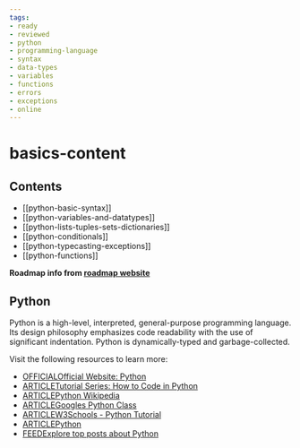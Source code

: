 ```yaml
---
tags:
- ready
- reviewed
- python
- programming-language
- syntax
- data-types
- variables
- functions
- errors
- exceptions
- online
---
```


# basics-content

## Contents

- [[python-basic-syntax]]
- [[python-variables-and-datatypes]]
- [[python-lists-tuples-sets-dictionaries]]
- [[python-conditionals]]
- [[python-typecasting-exceptions]]
- [[python-functions]]

__Roadmap info from [roadmap website](https://roadmap.sh/python/basics)__

## Python

Python is a high-level, interpreted, general-purpose programming language. Its design philosophy emphasizes code readability with the use of significant indentation. Python is dynamically-typed and garbage-collected.

Visit the following resources to learn more:

- [OFFICIALOfficial Website: Python](https://www.python.org/)
- [ARTICLETutorial Series: How to Code in Python](https://www.digitalocean.com/community/tutorials/how-to-write-your-first-python-3-program)
- [ARTICLEPython Wikipedia](https://en.wikipedia.org/wiki/Python_(programming_language))
- [ARTICLEGoogles Python Class](https://developers.google.com/edu/python)
- [ARTICLEW3Schools - Python Tutorial](https://www.w3schools.com/python)
- [ARTICLEPython](https://www.kaggle.com/learn/python)
- [FEEDExplore top posts about Python](https://app.daily.dev/tags/python?ref=roadmapsh)
